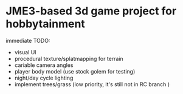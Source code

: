 JME3-based 3d game project for hobbytainment
=======

immediate TODO:
* visual UI
* procedural texture/splatmapping for terrain
* cariable camera angles
* player body model (use stock golem for testing)
* night/day cycle lighting
* implement trees/grass (low priority, it's still not in RC branch )